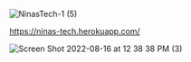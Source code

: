 
![NinasTech-1 (5)](https://user-images.githubusercontent.com/82294375/193684903-7ffb39c8-0dfe-4276-a930-c9ade8690eaa.png)


https://ninas-tech.herokuapp.com/

![Screen Shot 2022-08-16 at 12 38 38 PM (3)](https://user-images.githubusercontent.com/82294375/193684837-18ae7814-b260-47ac-8771-0f025241b4b1.png)
